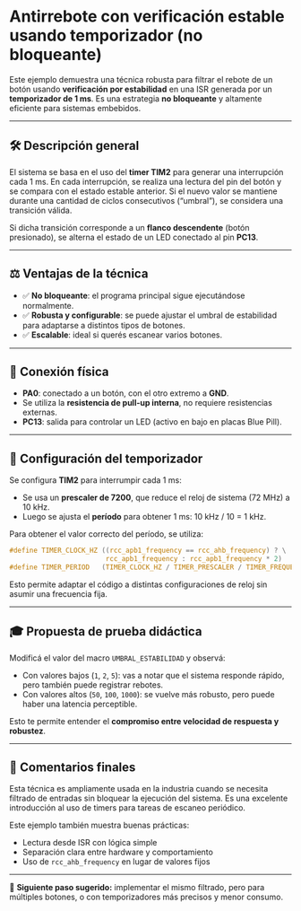 # Antirrebote con verificación estable usando temporizador (no bloqueante)

Este ejemplo demuestra una técnica robusta para filtrar el rebote de un botón usando **verificación por estabilidad** en una ISR generada por un **temporizador de 1 ms**. Es una estrategia **no bloqueante** y altamente eficiente para sistemas embebidos.

---

## 🛠️ Descripción general

El sistema se basa en el uso del **timer TIM2** para generar una interrupción cada 1 ms. En cada interrupción, se realiza una lectura del pin del botón y se compara con el estado estable anterior. Si el nuevo valor se mantiene durante una cantidad de ciclos consecutivos (“umbral”), se considera una transición válida.

Si dicha transición corresponde a un **flanco descendente** (botón presionado), se alterna el estado de un LED conectado al pin **PC13**.

---

## ⚖️ Ventajas de la técnica

* ✅ **No bloqueante**: el programa principal sigue ejecutándose normalmente.
* ✅ **Robusta y configurable**: se puede ajustar el umbral de estabilidad para adaptarse a distintos tipos de botones.
* ✅ **Escalable**: ideal si querés escanear varios botones.

---

## 🔌 Conexión física

* **PA0**: conectado a un botón, con el otro extremo a **GND**.
* Se utiliza la **resistencia de pull-up interna**, no requiere resistencias externas.
* **PC13**: salida para controlar un LED (activo en bajo en placas Blue Pill).

---

## 🔧 Configuración del temporizador

Se configura **TIM2** para interrumpir cada 1 ms:

* Se usa un **prescaler de 7200**, que reduce el reloj de sistema (72 MHz) a 10 kHz.
* Luego se ajusta el **período** para obtener 1 ms: 10 kHz / 10 = 1 kHz.

Para obtener el valor correcto del período, se utiliza:

```c
#define TIMER_CLOCK_HZ ((rcc_apb1_frequency == rcc_ahb_frequency) ? \
                        rcc_apb1_frequency : rcc_apb1_frequency * 2)
#define TIMER_PERIOD   (TIMER_CLOCK_HZ / TIMER_PRESCALER / TIMER_FREQUENCY_HZ)
```

Esto permite adaptar el código a distintas configuraciones de reloj sin asumir una frecuencia fija.

---

## 🎓 Propuesta de prueba didáctica

Modificá el valor del macro `UMBRAL_ESTABILIDAD` y observá:

* Con valores bajos (`1`, `2`, `5`): vas a notar que el sistema responde rápido, pero también puede registrar rebotes.
* Con valores altos (`50`, `100`, `1000`): se vuelve más robusto, pero puede haber una latencia perceptible.

Esto te permite entender el **compromiso entre velocidad de respuesta y robustez**.

---

## 🧠 Comentarios finales

Esta técnica es ampliamente usada en la industria cuando se necesita filtrado de entradas sin bloquear la ejecución del sistema. Es una excelente introducción al uso de timers para tareas de escaneo periódico.

Este ejemplo también muestra buenas prácticas:

* Lectura desde ISR con lógica simple
* Separación clara entre hardware y comportamiento
* Uso de `rcc_ahb_frequency` en lugar de valores fijos

---

🚀 **Siguiente paso sugerido:** implementar el mismo filtrado, pero para múltiples botones, o con temporizadores más precisos y menor consumo.
